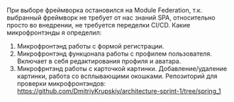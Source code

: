 При выборе фреймворка остановился на Module Federation,
т.к. выбранный фреймворк не требует от нас знаний SPA, относительно просто во внедрении,
не требуется переделки CI/CD.
Какие микрофронтэнды я определил: 
1. Микрофронтэнд работы с формой регистрации.
2. Микрофронтэнд функцонала работы с профилем пользователя.
   Включает в себя редактирования профиля и аватара.
3. Микрофрнтэнд работы с карточкой картинки. Добавление/удаление картинки, 
   работа со всплывающими окошками.
   Репозиторий для проверки микрофронтэндов:
   https://github.com/DmitriyKrupskiy/architecture-sprint-1/tree/spring_1